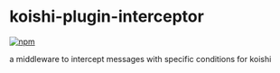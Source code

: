 # koishi-plugin-interceptor

[![npm](https://img.shields.io/npm/v/koishi-plugin-interceptor?style=flat-square)](https://www.npmjs.com/package/koishi-plugin-interceptor)

a middleware to intercept messages with specific conditions for koishi
